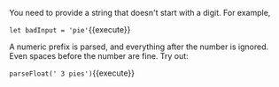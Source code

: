 You need to provide a string that doesn't start with a digit. For example,

```let badInput = 'pie'```{{execute}}

A numeric prefix is parsed, and everything after the number is ignored. Even spaces before the number are fine. Try out:

```parseFloat(' 3 pies')```{{execute}}


